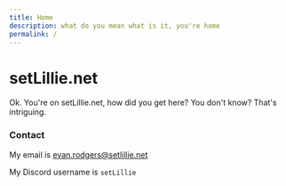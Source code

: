 ```yaml
---
title: Home
description: what do you mean what is it, you're home
permalink: /
---
```


# setLillie.net

Ok. You're on setLillie.net, how did you get here?
You don't know? That's intriguing.



### Contact
My email is [evan.rodgers@setlillie.net](mailto:evan.rodgers@setlillie.net)

My Discord username is `setLillie`
